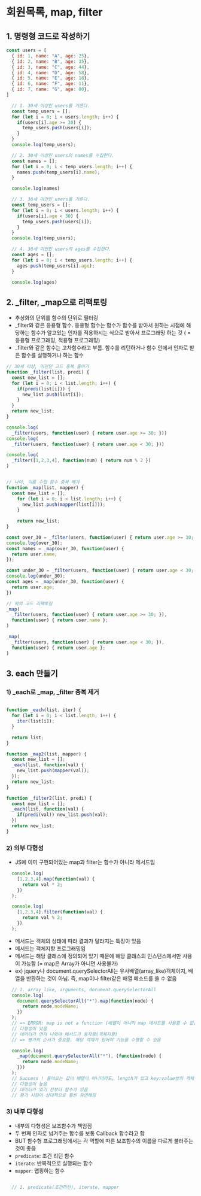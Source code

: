 # 회원목록, map, filter

## 1. 명령형 코드로 작성하기
```js
const users = [
  { id: 1, name: "A", age: 25},
  { id: 2, name: "B", age: 35},
  { id: 3, name: "C", age: 44},
  { id: 4, name: "D", age: 58},
  { id: 5, name: "E", age: 18},
  { id: 6, name: "F", age: 11},
  { id: 7, name: "G", age: 80},
]

  // 1. 30세 이상인 users를 거른다.
  const temp_users = [];
  for (let i = 0; i < users.length; i++) {
    if(users[i].age >= 30) {
      temp_users.push(users[i]);
    }
  }
  console.log(temp_users);

  // 2. 30세 이상인 users의 names를 수집한다.
  const names = [];
  for (let i = 0; i < temp_users.length; i++) {
    names.push(temp_users[i].name);
  }

  console.log(names)

  // 3. 30세 미만인 users를 거른다.
  const temp_users = [];
  for (let i = 0; i < users.length; i++) {
    if(users[i].age < 30) {
      temp_users.push(users[i]);
    }
  }
  console.log(temp_users);

  // 4. 30세 미만인 users의 ages를 수집한다.
  const ages = [];
  for (let i = 0; i < temp_users.length; i++) {
    ages.push(temp_users[i].age);
  }

  console.log(ages)

```

## 2. _filter, _map으로 리팩토링
- 추상화의 단위를 함수의 단위로 필터링
- _filter와 같은 응용형 함수. 응용형 함수는 함수가 함수를 받아서 원하는 시점에 해당하는 함수가 알고있는 인자를 적용하시는 식으로 받아서 프로그래밍 하는 것 ( = 응용형 프로그래밍, 적용형 프로그래밍)
- _filter와 같은 함수는 고차함수라고 부름. 함수를 리턴하거나 함수 안에서 인자로 받은 함수를 실행하거나 하는 함수

```js
// 30세 이상, 미만인 코드 중복 줄이기
function _filter(list, predi) {
  const new_list = [];
  for (let i = 0; i < list.length; i++) {
    if(predi(list[i])) {
      new_list.push(list[i]);
    }
  }
  return new_list;
}

console.log(
  _filter(users, function(user) { return user.age >= 30; }))
console.log(
  _filter(users, function(user) { return user.age < 30; }))

console.log(
  _filter([1,2,3,4], function(num) { return num % 2 })
)


// 나이, 이름 수집 함수 중복 제거
function _map(list, mapper) {
  const new_list = [];
    for (let i = 0; i < list.length; i++) {
      new_list.push(mapper(list[i]));
    }
  
    return new_list;
}

const over_30 = _filter(users, function(user) { return user.age >= 30; })
console.log(over_30);
const names = _map(over_30, function(user) {
  return user.name;
});

const under_30 = _filter(users, function(user) { return user.age < 30; })
console.log(under_30);
const ages = _map(under_30, function(user) {
  return user.age;
})

// 위의 코드 리팩토링
_map(
  _filter(users, function(user) { return user.age >= 30; }),
  function(user) { return user.name };
)

_map(
  _filter(users, function(user) { return user.age < 30; }),
  function(user) { return user.age };
)
```

## 3. each 만들기
### 1) _each로 _map, _filter 중복 제거
```js

function _each(list, iter) {
  for (let i = 0; i < list.length; i++) {
    iter(list[i]);
  }

  return list;
}

function _map2(list, mapper) {
  const new_list = [];
  _each(list, function(val) {
    new_list.push(mapper(val));
  });
  return new_list;
}

function _filter2(list, predi) {
  const new_list = [];
  _each(list, function(val) {
    if(predi(val)) new_list.push(val);
  })
  return new_list;
}
```

### 2) 외부 다형성
- JS에 이미 구현되어있는 map과 filter는 함수가 아니라 메서드임
```js
  console.log(
    [1,2,3,4].map(function(val) {
      return val * 2;
    })
  );

  console.log(
    [1,2,3,4].filter(function(val) {
      return val % 2;
    })
  );
```

- 메서드는 객체의 상태에 따라 결과가 달라지는 특징이 있음
- 메서드는 객체지향 프로그래밍임
- 메서드는 해당 클래스에 정의되어 있기 때문에 해당 클래스의 인스턴스에서만 사용이 가능함 (= map은 Array가 아니면 사용불가)
- ex) jquery나 document.querySelectorAll는 유사배열(array_like)객체이지, 배열을 반환하는 것이 아님. 즉, map이나 filter같은 배열 메소드를 쓸 수 없음

```js
  // 1. array_like, arguments, document.querySelectorAll
  console.log(
    document.querySelectorAll("*").map(function(node) {
      return node.nodeName;
    })
  );
  // => ERROR: map is not a function (배열이 아니라 map 메서드를 사용할 수 없음)
  // 다형성이 낮음
  // 데이터가 먼저 나와야 메서드가 동작함(객체지향)
  // => 평가의 순서가 중요함. 해당 객체가 있어야 기능을 수행할 수 있음

  console.log(
    _map(document.querySelectorAll("*"), (function(node) {
      return node.nodeName;
    }))
  );
  // Success ! 들어오는 값이 배열이 아니더라도, length가 있고 key:value쌍의 객체(array_like)라면 _map 함수에서는 모두 동작함.
  // 다형성이 높음
  // 데이터가 있기 전부터 함수가 있음
  // 평가 시점이 상대적으로 훨씬 유연해짐

```

### 3) 내부 다형성
- 내부의 다형성은 보조함수가 책임짐
- 두 번째 인자로 넘겨주는 함수를 보통 Callback 함수라고 함
- BUT 함수형 프로그래밍에서는 각 역할에 따른 보조함수의 이름을 다르게 불러주는 것이 좋음
- `predicate`: 조건 리턴 함수
- `iterate`: 반복적으로 실행되는 함수
- `mapper`: 맵핑하는 함수

```js

  // 1. predicate(조건리턴), iterate, mapper

```
